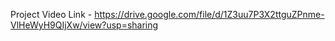 Project Video Link - https://drive.google.com/file/d/1Z3uu7P3X2ttguZPnme-VlHeWyH9QIjXw/view?usp=sharing

